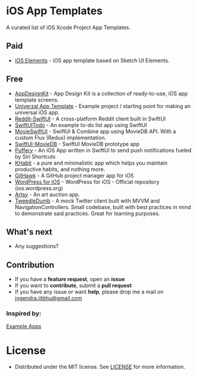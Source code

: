 # iOS App Templates
A curated list of iOS Xcode Project App Templates. 

## Paid
* [iOS Elements](https://ioselements.com/) - iOS app template based on Sketch UI Elements.

## Free 
* [AppDesignKit](https://github.com/relatedcode/AppDesignKit) - App Design Kit is a collection of ready-to-use, iOS app template screens.
* [Univerzal App Template](https://github.com/kwylez/Universal-iOS-App-Template) - Example project / starting point for making an universal iOS app.
* [Reddit-SwiftUI](https://github.com/carson-katri/reddit-swiftui) - A cross-platform Reddit client built in SwiftUI 
* [SwiftUITodo](https://github.com/devxoul/SwiftUITodo) - An example to-do list app using SwiftUI
* [MovieSwiftUI](https://github.com/Dimillian/MovieSwiftUI) - SwiftUI & Combine app using MovieDB API. With a custom Flux (Redux) implementation.
* [SwiftUI-MovieDB](https://github.com/alfianlosari/SwiftUI-MovieDB) - SwiftUI MovieDB prototype app
* [Puffery](https://github.com/vknabel/puffery) - An iOS App written in SwiftUI to send push notifications fueled by Siri Shortcuts
* [KHabit](https://github.com/elkiwy/khabit) - a pure and minimalistic app which helps you maintain productive habits, and nothing more.
* [GitHawk](https://github.com/rnystrom/GitHawk) - A GitHub project manager app for iOS
* [WordPress for iOS](https://github.com/wordpress-mobile/WordPress-iOS) - WordPress for iOS - Official repository (ios.wordpress.org)
* [Artsy](https://github.com/artsy/eidolon) - An art auction app.
* [TweedleDumb](https://github.com/IanKeen/TweetleDumb) - A mock Twitter client built with MVVM and NavigationControllers. Small codebase, built with best practices in mind to demonstrate said practices. Great for learning purposes.


## What's next

- Any suggestions?

## Contribution
- If you have a **feature request**, open an **issue**
- If you want to **contribute**, submit a **pull request**
- If you have any issue or want **help**, please drop me a mail on jogendra.iitbhu@gmail.com

### Inspired by:
[Example Apps](https://github.com/jogendra/example-ios-apps)

# License
 * Distributed under the MIT license. See [LICENSE](https://github.com/molcik/ios-app-templates/blob/main/LICENSE) for more information.
